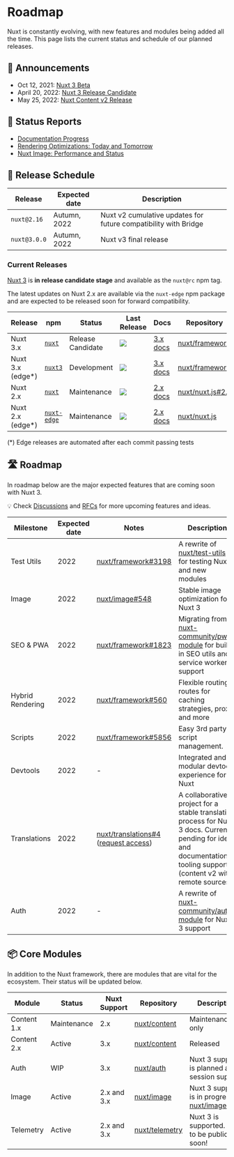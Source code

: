 # Roadmap

Nuxt is constantly evolving, with new features and modules being added all the time. This page lists the current status and schedule of our planned releases.

## 📢 Announcements

- Oct 12, 2021: [Nuxt 3 Beta](https://nuxtjs.org/announcements/nuxt3-beta/)
- April 20, 2022: [Nuxt 3 Release Candidate](https://nuxtjs.org/announcements/nuxt3-rc/)
- May 25, 2022: [Nuxt Content v2 Release](https://content.nuxtjs.org/blog/announcing-v2)

## 📝 Status Reports

- [Documentation Progress](https://github.com/nuxt/framework/issues/4104)
- [Rendering Optimizations: Today and Tomorrow](https://github.com/nuxt/framework/discussions/5856)
- [Nuxt Image: Performance and Status](https://github.com/nuxt/image/discussions/563)

## 📅 Release Schedule

Release             | Expected date   | Description
--------------------|-----------------|---------------------------------------------------
`nuxt@2.16`         | Autumn,  2022   | Nuxt v2 cumulative updates for future compatibility with Bridge
`nuxt@3.0.0`        | Autumn,  2022   | Nuxt v3 final release

### Current Releases

[Nuxt 3](https://v3.nuxtjs.org) is **in release candidate stage** and available as the `nuxt@rc` npm tag.

The latest updates on Nuxt 2.x are available via the `nuxt-edge` npm package and are expected to be released soon for forward compatibility.

Release  | npm | Status      | Last Release | Docs |  Repository
---------|----|---------|--------------|------|-----------------
Nuxt 3.x | [`nuxt`](https://npmjs.com/package/nuxt) | Release Candidate        | <a href="https://npmjs.com/package/nuxt"><img src="https://flat.badgen.net/npm/v/nuxt/rc"></a>       | [3.x docs](https://v3.nuxtjs.org/) | [nuxt/framework](https://github.com/nuxt/framework)
Nuxt 3.x (edge*) | [`nuxt3`](https://npmjs.com/package/nuxt3) | Development        | <a href="https://npmjs.com/package/nuxt3"><img src="https://flat.badgen.net/npm/v/nuxt3"></a>       | [3.x docs](https://v3.nuxtjs.org/) | [nuxt/framework](https://github.com/nuxt/framework)
Nuxt 2.x | [`nuxt`](https://npmjs.com/package/nuxt)  | Maintenance | <a href="https://npmjs.com/package/nuxt"><img src="https://flat.badgen.net/npm/v/nuxt"></a>   | [2.x docs](https://nuxtjs.org/docs) | [nuxt/nuxt.js#2.x](https://github.com/nuxt/nuxt.js/tree/2.x)
Nuxt 2.x (edge*) | [`nuxt-edge`](https://npmjs.com/package/nuxt) | Maintenance | <a href="https://npmjs.com/package/nuxt-edge"><img src="https://flat.badgen.net/npm/v/nuxt-edge"></a>      | [2.x docs](https://nuxtjs.org/docs) | [nuxt/nuxt.js](https://github.com/nuxt/nuxt.js)

(*) Edge releases are automated after each commit passing tests

## 🛣️ Roadmap

In roadmap below are the major expected features that are coming soon with Nuxt 3.

💡 Check [Discussions](https://github.com/nuxt/framework/discussions) and [RFCs](https://github.com/nuxt/framework/discussions/categories/rfcs) for more upcoming features and ideas.

Milestone    | Expected date | Notes  | Description
-------------|------------------|--------|-----------------------
Test Utils   | 2022       | [nuxt/framework#3198](https://github.com/nuxt/framework/issues/3198) | A rewrite of [nuxt/test-utils](https://github.com/nuxt/test-utils) for testing Nuxt 3 and new modules
Image        | 2022       | [nuxt/image#548](https://github.com/nuxt/image/discussions/548) | Stable image optimization for Nuxt 3
SEO & PWA    | 2022       | [nuxt/framework#1823](https://github.com/nuxt/framework/discussions/1823) | Migrating from [nuxt-community/pwa-module](https://github.com/nuxt-community/pwa-module) for built-in SEO utils and service worker support
Hybrid Rendering    | 2022       | [nuxt/framework#560](https://github.com/nuxt/framework/discussions/560) | Flexible routing routes for caching strategies, proxy and more
Scripts      | 2022       | [nuxt/framework#5856](https://github.com/nuxt/framework/discussions/5856)      | Easy 3rd party script management.
Devtools     | 2022       | - | Integrated and modular devtools experience for Nuxt
Translations | 2022       | [nuxt/translations#4](https://github.com/nuxt/translations/discussions/4) ([request access](https://github.com/nuxt/framework/discussions/765)) | A collaborative project for a stable translation process for Nuxt 3 docs. Currently pending for ideas and documentation tooling support (content v2 with remote sources).
Auth         | 2022       | - | A rewrite of [nuxt-community/auth-module](https://github.com/nuxt-community/auth-module) for Nuxt 3 support

## 📦 Core Modules

In addition to the Nuxt framework, there are modules that are vital for the ecosystem. Their status will be updated below.

Module         | Status              | Nuxt Support | Repository | Description
---------------|---------------------|--------------|------------|-------------------
Content 1.x    | Maintenance         | 2.x          | [nuxt/content](https://github.com/nuxt/content/tree/v1) | Maintenance only
Content 2.x    | Active              | 3.x          | [nuxt/content](https://github.com/nuxt/content) | Released
Auth           | WIP                 | 3.x          | [nuxt/auth](https://github.com/nuxt/auth) | Nuxt 3 support is planned after session support
Image          | Active              | 2.x and 3.x  | [nuxt/image](https://github.com/nuxt/image) | Nuxt 3 support is in progress: [nuxt/image#548](https://github.com/nuxt/image/discussions/548)
Telemetry      | Active              | 2.x and 3.x  | [nuxt/telemetry](https://github.com/nuxt/telemetry/) | Nuxt 3 is supported. Stats to be public soon!
